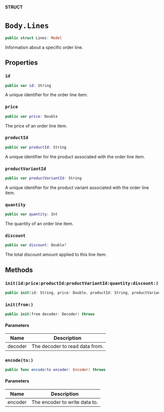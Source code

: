 **STRUCT**

# `Body.Lines`

```swift
public struct Lines: Model
```

Information about a specific order line.

## Properties
### `id`

```swift
public var id: String
```

A unique identifier for the order line item.

### `price`

```swift
public var price: Double
```

The price of an order line item.

### `productId`

```swift
public var productId: String
```

A unique identifier for the product associated with the order line item.

### `productVariantId`

```swift
public var productVariantId: String
```

A unique identifier for the product variant associated with the order line item.

### `quantity`

```swift
public var quantity: Int
```

The quantity of an order line item.

### `discount`

```swift
public var discount: Double?
```

The total discount amount applied to this line item.

## Methods
### `init(id:price:productId:productVariantId:quantity:discount:)`

```swift
public init(id: String, price: Double, productId: String, productVariantId: String, quantity: Int, discount: Double? = nil)
```

### `init(from:)`

```swift
public init(from decoder: Decoder) throws
```

#### Parameters

| Name | Description |
| ---- | ----------- |
| decoder | The decoder to read data from. |

### `encode(to:)`

```swift
public func encode(to encoder: Encoder) throws
```

#### Parameters

| Name | Description |
| ---- | ----------- |
| encoder | The encoder to write data to. |
